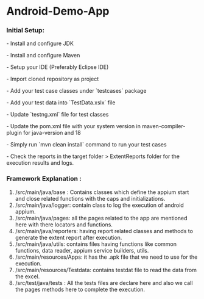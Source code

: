 # Android-Demo-App

<h3> Initial Setup: </h3>

<p> - Install and configure JDK </p>
<p> - Install and configure Maven </p>
<p> - Setup your IDE (Preferably Eclipse IDE) </p>
<p> - Import cloned repository as project </p>
<p> - Add your test case classes under `testcases` package </p>
<p> - Add your test data into `TestData.xslx` file </p>
<p> - Update `testng.xml` file for test classes </p>
<p> - Update the pom.xml file with your system version in maven-compiler-plugin for  <source>java-version</source> and <target>18</target>
<p> - Simply run `mvn clean install` command to run your test cases </p>
<p> - Check the reports in the target folder > ExtentReports<ExecutionTime> folder for the execution results and logs.


<h3> Framework Explanation :</h3>

1. /src/main/java/base : Contains classes which define the appium start and close related functions with the caps and initializations.
2. /src/main/java/logger: contain class to log the execution of android appium.
3. /src/main/java/pages: all the pages related to the app are mentioned here with there locators and functions.
4. /src/main/java/reporters: having report related classes and methods to generate the extent report after execution.
5. /src/main/java/utils: contains files having functions like common functions, data reader, appium service builders, utils.
5. /src/main/resources/Apps: it has the .apk file that we need to use for the execution.
6. /src/main/resources/Testdata: contains testdat file to read the data from the excel.
7. /src/test/java/tests : All the tests files are declare here and also we call the pages methods here to complete the execution.



